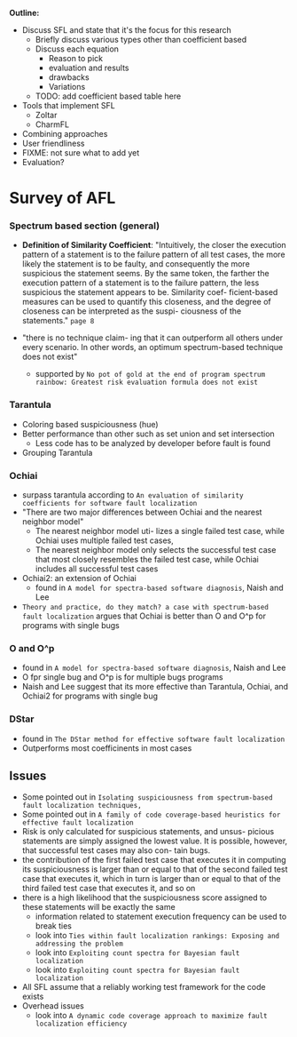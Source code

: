 **Outline:**
- Discuss SFL and state that it's the focus for this research
    - Briefly discuss various types other than coefficient based
    - Discuss each equation
        - Reason to pick
        - evaluation and results
        - drawbacks
        - Variations
    - TODO: add coefficient based table here
- Tools that implement SFL
    - Zoltar
    - CharmFL
- Combining approaches
- User friendliness
- FIXME: not sure what to add yet
- Evaluation?

# Survey of AFL

### Spectrum based section (general)

- **Definition of Similarity Coefficient**: "Intuitively, the closer the execution pattern of a statement
is to the failure pattern of all test cases, the more likely the
statement is to be faulty, and consequently the more suspicious the statement seems. By the same token, the farther the
execution pattern of a statement is to the failure pattern, the
less suspicious the statement appears to be. Similarity coef-
ficient-based measures can be used to quantify this closeness,
and the degree of closeness can be interpreted as the suspi-
ciousness of the statements." `page 8`

- "there is no technique claim- ing that it can outperform all others under every scenario. In
  other words, an optimum spectrum-based technique does not exist"
  - supported by `No pot of gold at the end of program spectrum rainbow: Greatest risk evaluation formula does not exist`

### Tarantula

- Coloring based suspiciousness (hue)
- Better performance than other such as set union and set intersection
  - Less code has to be analyzed by developer before fault is found
- Grouping Tarantula

### Ochiai

- surpass tarantula according to `An evaluation of similarity coefficients for software fault localization`
- "There are two major differences between Ochiai and the
nearest neighbor model"
  - The nearest neighbor model uti-
  lizes a single failed test case, while Ochiai uses multiple
  failed test cases,
  - The nearest neighbor model only
  selects the successful test case that most closely resembles
  the failed test case, while Ochiai includes all successful test
  cases
- Ochiai2: an extension of Ochiai
  - found in `A model for spectra-based software diagnosis`, Naish and Lee
- `Theory and practice, do they match? a case with spectrum-based fault localization`
  argues that Ochiai is better than O and O^p for programs with single bugs

### O and O^p
- found in `A model for spectra-based software diagnosis`, Naish and Lee
- O fpr single bug and O^p is for multiple bugs programs
- Naish and Lee suggest that its more effective than Tarantula, Ochiai, and
  Ochiai2 for programs with single bug

### DStar
- found in `The DStar method for effective software fault localization`
- Outperforms most coefficinents in most cases

## Issues

- Some pointed out in `Isolating suspiciousness from spectrum-based fault localization techniques,`
- Some pointed out in `A family of code coverage-based heuristics for effective fault localization`
- Risk is only calculated for suspicious statements, and unsus-
  picious statements are simply assigned the lowest value. It is
  possible, however, that successful test cases may also con-
  tain bugs.
- the contribution of the first failed test case that
  executes it in computing its suspiciousness is larger than or
  equal to that of the second failed test case that executes it,
  which in turn is larger than or equal to that of the third failed
  test case that executes it, and so on
- there is a high likelihood
  that the suspiciousness score assigned to these statements
  will be exactly the same
  - information related to statement execution frequency can be used to break ties
  - look into `Ties within fault localization rankings: Exposing and addressing the problem`
  - look into `Exploiting count spectra for Bayesian fault localization`
  - look into `Exploiting count spectra for Bayesian fault localization`
- All SFL assume that a reliably working test framework for the code exists
- Overhead issues
  - look into `A dynamic code coverage approach to maximize fault localization efficiency`


